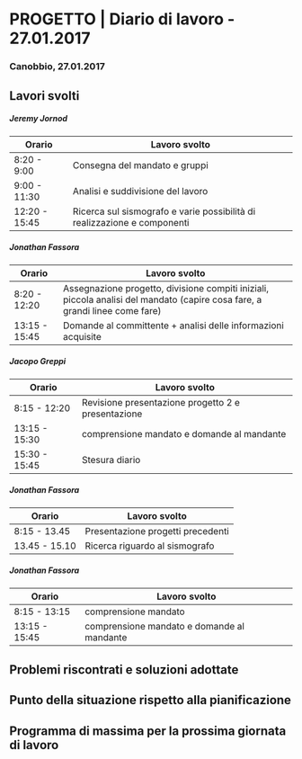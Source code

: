 

# PROGETTO | Diario di lavoro - 27.01.2017

### Canobbio, 27.01.2017

## Lavori svolti
##### Jeremy Jornod

|Orario        |Lavoro svolto                 |
|--------------|------------------------------|
|8:20 - 9:00   |Consegna del mandato e gruppi |
|9:00 - 11:30 |Analisi e suddivisione del lavoro  |
|12:20 - 15:45   |Ricerca sul sismografo e varie possibilità di realizzazione e componenti |

##### Jonathan Fassora
|Orario        |Lavoro svolto                 |
|--------------|------------------------------|
|8:20 - 12:20   |Assegnazione progetto, divisione compiti iniziali, piccola analisi del mandato (capire cosa fare, a grandi linee come fare)          |
|13:15 - 15:45 |Domande al committente + analisi delle informazioni acquisite     |

##### Jacopo Greppi
|Orario        |Lavoro svolto                                     |
|--------------|--------------------------------------------------|
|8:15 - 12:20  |Revisione presentazione progetto 2 e presentazione|
|13:15 - 15:30 |comprensione mandato e domande al mandante        |
|15:30 - 15:45 |Stesura diario                                    |

##### Jonathan Fassora
|Orario        |Lavoro svolto                 |
|--------------|------------------------------|
|8:15 - 13.45  |Presentazione progetti precedenti|
|13.45 - 15.10 |Ricerca riguardo al sismografo   |

##### Jonathan Fassora
|Orario        |Lavoro svolto                 |
|--------------|------------------------------|
|8:15 - 13:15   |comprensione mandato   |
|13:15 - 15:45 |comprensione mandato e domande al mandante|


##  Problemi riscontrati e soluzioni adottate


##  Punto della situazione rispetto alla pianificazione


## Programma di massima per la prossima giornata di lavoro




